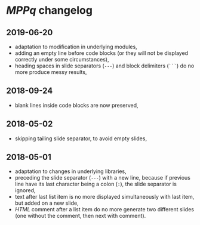 # *MPPq* changelog

## 2019-06-20

- adaptation to modification in underlying modules,
- adding an empty line before code blocks (or they will not be displayed correctly under some circumstances),
- heading spaces in slide separators (`---`) and block delimiters (` ``` `) do no more produce messy results,

## 2018-09-24

- blank lines inside code blocks are now preserved,

## 2018-05-02

- skipping tailing slide separator, to avoid empty slides,

## 2018-05-01

- adaptation to changes in underlying libraries,
- preceding the slide separator (`---`) with a new line, because if previous line have its last character being a colon (`:`), the slide separator is ignored,
- text after last list item is no more displayed simultaneously with last item, but added on a new slide,
- *HTML* comment after a list item do no more generate two different slides (one without the comment, then next with comment).

